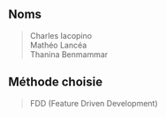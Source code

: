 ## Noms
> Charles Iacopino \
> Mathéo Lancéa \
> Thanina Benmammar

## Méthode choisie 
> FDD (Feature Driven Development)
